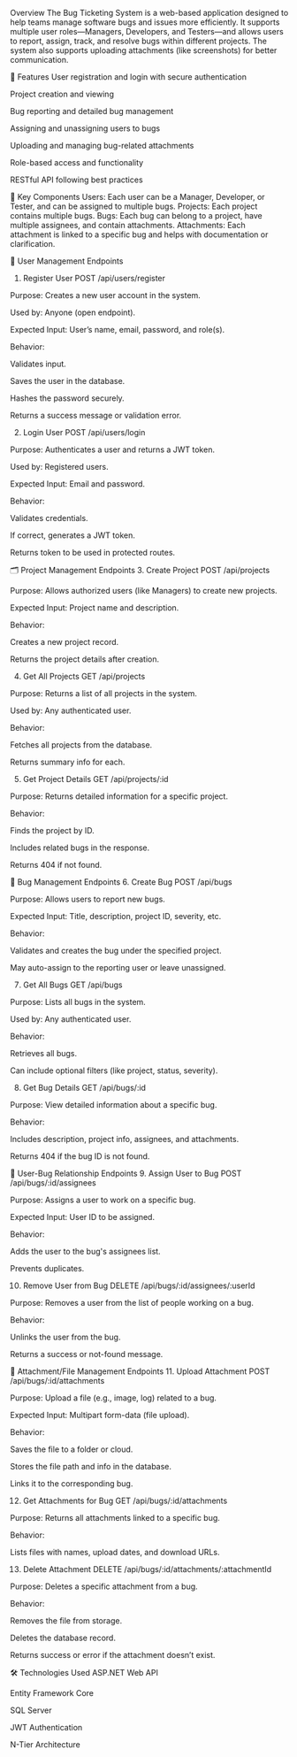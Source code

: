 Overview
The Bug Ticketing System is a web-based application designed to help teams manage software bugs and issues more efficiently. It supports multiple user roles—Managers, Developers, and Testers—and allows users to report, assign, track, and resolve bugs within different projects. The system also supports uploading attachments (like screenshots) for better communication.

🚀 Features
User registration and login with secure authentication

Project creation and viewing

Bug reporting and detailed bug management

Assigning and unassigning users to bugs

Uploading and managing bug-related attachments

Role-based access and functionality

RESTful API following best practices

🧩 Key Components
Users: Each user can be a Manager, Developer, or Tester, and can be assigned to multiple bugs.
Projects: Each project contains multiple bugs.
Bugs: Each bug can belong to a project, have multiple assignees, and contain attachments.
Attachments: Each attachment is linked to a specific bug and helps with documentation or clarification.

🔐 User Management Endpoints
1. Register User
POST /api/users/register

Purpose: Creates a new user account in the system.

Used by: Anyone (open endpoint).

Expected Input: User’s name, email, password, and role(s).

Behavior:

Validates input.

Saves the user in the database.

Hashes the password securely.

Returns a success message or validation error.

2. Login User
POST /api/users/login

Purpose: Authenticates a user and returns a JWT token.

Used by: Registered users.

Expected Input: Email and password.

Behavior:

Validates credentials.

If correct, generates a JWT token.

Returns token to be used in protected routes.

🗂️ Project Management Endpoints
3. Create Project
POST /api/projects

Purpose: Allows authorized users (like Managers) to create new projects.

Expected Input: Project name and description.

Behavior:

Creates a new project record.

Returns the project details after creation.

4. Get All Projects
GET /api/projects

Purpose: Returns a list of all projects in the system.

Used by: Any authenticated user.

Behavior:

Fetches all projects from the database.

Returns summary info for each.

5. Get Project Details
GET /api/projects/:id

Purpose: Returns detailed information for a specific project.

Behavior:

Finds the project by ID.

Includes related bugs in the response.

Returns 404 if not found.

🐞 Bug Management Endpoints
6. Create Bug
POST /api/bugs

Purpose: Allows users to report new bugs.

Expected Input: Title, description, project ID, severity, etc.

Behavior:

Validates and creates the bug under the specified project.

May auto-assign to the reporting user or leave unassigned.

7. Get All Bugs
GET /api/bugs

Purpose: Lists all bugs in the system.

Used by: Any authenticated user.

Behavior:

Retrieves all bugs.

Can include optional filters (like project, status, severity).

8. Get Bug Details
GET /api/bugs/:id

Purpose: View detailed information about a specific bug.

Behavior:

Includes description, project info, assignees, and attachments.

Returns 404 if the bug ID is not found.

👥 User-Bug Relationship Endpoints
9. Assign User to Bug
POST /api/bugs/:id/assignees

Purpose: Assigns a user to work on a specific bug.

Expected Input: User ID to be assigned.

Behavior:

Adds the user to the bug's assignees list.

Prevents duplicates.

10. Remove User from Bug
DELETE /api/bugs/:id/assignees/:userId

Purpose: Removes a user from the list of people working on a bug.

Behavior:

Unlinks the user from the bug.

Returns a success or not-found message.

📎 Attachment/File Management Endpoints
11. Upload Attachment
POST /api/bugs/:id/attachments

Purpose: Upload a file (e.g., image, log) related to a bug.

Expected Input: Multipart form-data (file upload).

Behavior:

Saves the file to a folder or cloud.

Stores the file path and info in the database.

Links it to the corresponding bug.

12. Get Attachments for Bug
GET /api/bugs/:id/attachments

Purpose: Returns all attachments linked to a specific bug.

Behavior:

Lists files with names, upload dates, and download URLs.

13. Delete Attachment
DELETE /api/bugs/:id/attachments/:attachmentId

Purpose: Deletes a specific attachment from a bug.

Behavior:

Removes the file from storage.

Deletes the database record.

Returns success or error if the attachment doesn’t exist.

🛠️ Technologies Used
ASP.NET Web API

Entity Framework Core

SQL Server

JWT Authentication

N-Tier Architecture

